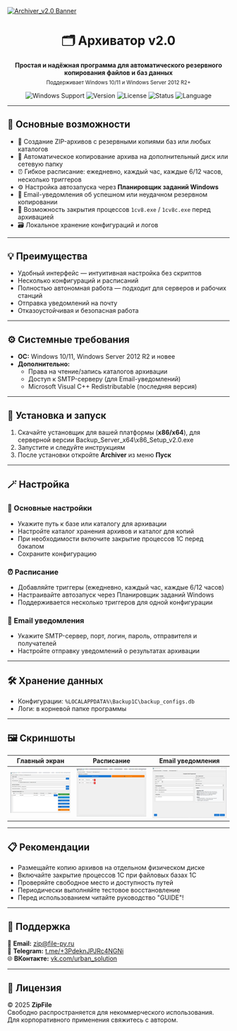 <!-- Banner -->
[![Archiver_v2.0 Banner](https://raw.githubusercontent.com/ZipFile45/Archiver-v2.0/main/docs/screenshots/banner2.png)](https://github.com/ZipFile45/Archiver-v2.0)

<h1 align="center">🗂️ Архиватор v2.0</h1>

<p align="center">
  <b>Простая и надёжная программа для автоматического резервного копирования файлов и баз данных</b><br>
  <sub>Поддерживает Windows 10/11 и Windows Server 2012 R2+</sub>
</p>

<p align="center">
  <img src="https://img.shields.io/badge/Windows-10%2F11%20%7C%20Server%202012%2B-blue?logo=windows&logoColor=white" alt="Windows Support"/>
  <img src="https://img.shields.io/badge/Version-2.0-green" alt="Version"/>
  <img src="https://img.shields.io/badge/License-Free-lightgrey" alt="License"/>
  <img src="https://img.shields.io/badge/Build-Passing-success" alt="Status"/>
  <img src="https://img.shields.io/badge/Language-Python-blueviolet" alt="Language"/>
</p>

---

## 🚀 Основные возможности

- 🔄 Создание ZIP-архивов с резервными копиями баз или любых каталогов  
- 💾 Автоматическое копирование архива на дополнительный диск или сетевую папку  
- ⏰ Гибкое расписание: ежедневно, каждый час, каждые 6/12 часов, несколько триггеров  
- ⚙️ Настройка автозапуска через **Планировщик заданий Windows**  
- 📧 Email-уведомления об успешном или неудачном резервном копировании  
- 🧩 Возможность закрытия процессов `1cv8.exe` / `1cv8c.exe` перед архивацией  
- 🗃️ Локальное хранение конфигураций и логов  

---

## 💡 Преимущества

- Удобный интерфейс — интуитивная настройка без скриптов  
- Несколько конфигураций и расписаний  
- Полностью автономная работа — подходит для серверов и рабочих станций  
- Отправка уведомлений на почту  
- Отказоустойчивая и безопасная работа  

---

## ⚙️ Системные требования

- **ОС:** Windows 10/11, Windows Server 2012 R2 и новее  
- **Дополнительно:**  
  - Права на чтение/запись каталогов архивации  
  - Доступ к SMTP-серверу (для Email-уведомлений)  
  - Microsoft Visual C++ Redistributable (последняя версия)

---

## 🧭 Установка и запуск

1. Скачайте установщик для вашей платформы (**x86/x64**), для серверной версии Backup_Server_x64\x86_Setup_v2.0.exe
2. Запустите и следуйте инструкциям  
3. После установки откройте **Archiver** из меню **Пуск**

---

## 🪄 Настройка

### 🧱 Основные настройки
- Укажите путь к базе или каталогу для архивации  
- Настройте каталог хранения архивов и каталог для копий  
- При необходимости включите закрытие процессов 1С перед бэкапом  
- Сохраните конфигурацию

### ⏰ Расписание
- Добавляйте триггеры (ежедневно, каждый час, каждые 6/12 часов)  
- Настраивайте автозапуск через Планировщик заданий Windows  
- Поддерживается несколько триггеров для одной конфигурации  

### 📧 Email уведомления
- Укажите SMTP-сервер, порт, логин, пароль, отправителя и получателей  
- Настройте отправку уведомлений о результатах архивации  

---

## 🛠️ Хранение данных

- Конфигурации: `%LOCALAPPDATA%\Backup1C\backup_configs.db`  
- Логи: в корневой папке программы  

---

## 🖼️ Скриншоты

| Главный экран | Расписание | Email уведомления |
|----------------|-------------|--------------------|
| ![Главный экран](docs/screenshots/main.png) | ![Расписание](docs/screenshots/schedule.png) | ![Email](docs/screenshots/email.png) |


---

## 📋 Рекомендации

- Размещайте копию архивов на отдельном физическом диске  
- Включайте закрытие процессов 1С при файловых базах 1C 
- Проверяйте свободное место и доступность путей  
- Периодически выполняйте тестовое восстановление
- Перед использованием читайте руководство "GUIDE"! 

---

## 🧰 Поддержка

📧 **Email:** zip@file-py.ru  
💬 **Telegram:** [t.me/+3PdeknJPJRc4NGNi](https://t.me/+3PdeknJPJRc4NGNi)  
🌐 **ВКонтакте:** [vk.com/urban_solution](https://vk.com/urban_solution?from=groups)

---

## 🧾 Лицензия

© 2025 **ZipFile**  
Свободно распространяется для некоммерческого использования.  
Для корпоративного применения свяжитесь с автором.
